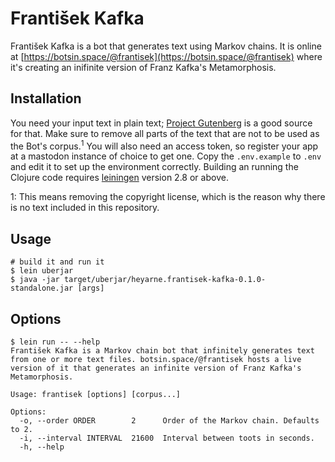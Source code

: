 # František Kafka

František Kafka is a bot that generates text using Markov chains. It is online at [https://botsin.space/@frantisek](https://botsin.space/@frantisek) where it's creating an inifinite version of Franz Kafka's Metamorphosis.

## Installation

You need your input text in plain text; [Project Gutenberg](https://www.gutenberg.org) is a good source for that. Make sure to remove all parts of the text that are not to be used as the Bot's corpus.<sup>1</sup>
You will also need an access token, so register your app at a mastodon instance of choice to get one. Copy the `.env.example` to `.env` and edit it to set up the environment correctly.
Building an running the Clojure code requires [leiningen](https://leiningen.org/) version 2.8 or above.

1: This means removing the copyright license, which is the reason why there is no text included in this repository. 

## Usage

```
# build it and run it
$ lein uberjar
$ java -jar target/uberjar/heyarne.frantisek-kafka-0.1.0-standalone.jar [args]
```

## Options

```
$ lein run -- --help
František Kafka is a Markov chain bot that infinitely generates text
from one or more text files. botsin.space/@frantisek hosts a live
version of it that generates an infinite version of Franz Kafka's Metamorphosis.

Usage: frantisek [options] [corpus...]

Options:
  -o, --order ORDER        2      Order of the Markov chain. Defaults to 2.
  -i, --interval INTERVAL  21600  Interval between toots in seconds.
  -h, --help
```
